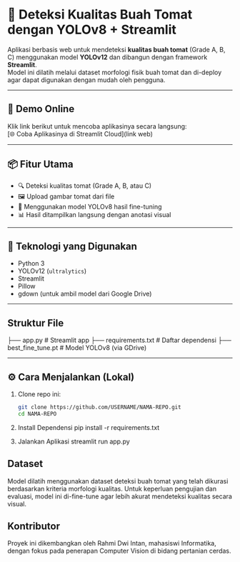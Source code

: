 # 🍅 Deteksi Kualitas Buah Tomat dengan YOLOv8 + Streamlit

Aplikasi berbasis web untuk mendeteksi **kualitas buah tomat** (Grade A, B, C) menggunakan model **YOLOv12** dan dibangun dengan framework **Streamlit**.  
Model ini dilatih melalui dataset morfologi fisik buah tomat dan di-deploy agar dapat digunakan dengan mudah oleh pengguna.

---

## 🚀 Demo Online
Klik link berikut untuk mencoba aplikasinya secara langsung:  
[🌐 Coba Aplikasinya di Streamlit Cloud](link web)

---

## 📦 Fitur Utama

- 🔍 Deteksi kualitas tomat (Grade A, B, atau C)
- 🖼️ Upload gambar tomat dari file
- 🤖 Menggunakan model YOLOv8 hasil fine-tuning
- 📊 Hasil ditampilkan langsung dengan anotasi visual

---

## 🧠 Teknologi yang Digunakan

- Python 3
- YOLOv12 (`ultralytics`)
- Streamlit
- Pillow
- gdown (untuk ambil model dari Google Drive)

---

## Struktur File
├── app.py # Streamlit app
├── requirements.txt # Daftar dependensi
├── best_fine_tune.pt # Model YOLOv8 (via GDrive)


---

## ⚙️ Cara Menjalankan (Lokal)

1. Clone repo ini:
   ```bash
   git clone https://github.com/USERNAME/NAMA-REPO.git
   cd NAMA-REPO

2. Install Dependensi
   pip install -r requirements.txt

3. Jalankan Aplikasi
   streamlit run app.py

## Dataset
Model dilatih menggunakan dataset deteksi buah tomat yang telah dikurasi berdasarkan kriteria morfologi kualitas.
Untuk keperluan pengujian dan evaluasi, model ini di-fine-tune agar lebih akurat mendeteksi kualitas secara visual.

## Kontributor
Proyek ini dikembangkan oleh Rahmi Dwi Intan, mahasiswi Informatika, dengan fokus pada penerapan Computer Vision di bidang pertanian cerdas.
